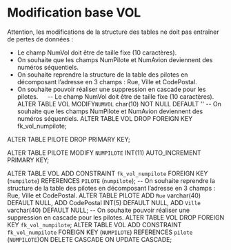 # Modification base VOL 

Attention, les modifications de la structure des tables ne doit pas entraîner de pertes de données : 
- Le champ NumVol doit être de taille fixe (10 caractères). 
- On souhaite que les champs NumPilote et NumAvion deviennent des numéros séquentiels. 
- On souhaite reprendre la structure de la table des pilotes en décomposant l’adresse en 3 champs : Rue, Ville et CodePostal. 
- On souhaite pouvoir réaliser une suppression en cascade pour les pilotes. 
 
-- Le champ NumVol doit être de taille fixe (10 caractères). 
ALTER TABLE VOL MODIFY`NUMVOL` char(10) NOT NULL DEFAULT '' 
-- On souhaite que les champs NumPilote et NumAvion deviennent des numéros séquentiels. 
ALTER TABLE VOL 
DROP FOREIGN KEY fk_vol_numpilote;

ALTER TABLE PILOTE
DROP PRIMARY KEY;

ALTER TABLE PILOTE 
MODIFY `NUMPILOTE` INT(11) AUTO_INCREMENT PRIMARY KEY;

ALTER TABLE VOL
ADD CONSTRAINT `fk_vol_numpilote` FOREIGN KEY (`numpilote`) REFERENCES `PILOTE` (`numpilote`);
-- On souhaite reprendre la structure de la table des pilotes en décomposant l’adresse en 3 champs : Rue, Ville et CodePostal. 
ALTER TABLE PILOTE
ADD `Rue` varchar(40) DEFAULT NULL,
ADD CodePostal INT(5) DEFAULT NULL, 
ADD `Ville` varchar(40) DEFAULT NULL;
-- On souhaite pouvoir réaliser une suppression en cascade pour les pilotes. 
ALTER TABLE VOL
DROP FOREIGN KEY `fk_vol_numpilote`;
ALTER TABLE VOL
ADD CONSTRAINT `fk_vol_numpilote` FOREIGN KEY (`NUMPILOTE`) 
	REFERENCES `pilote` (`NUMPILOTE`)ON DELETE CASCADE ON UPDATE CASCADE;